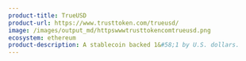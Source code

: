 ```yaml
---
product-title: TrueUSD
product-url: https://www.trusttoken.com/trueusd/
image: /images/output_md/httpswwwtrusttokencomtrueusd.png
ecosystem: ethereum
product-description: A stablecoin backed 1&#58;1 by U.S. dollars.
---
```

